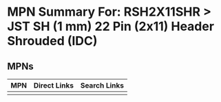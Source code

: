 



# MPN Summary For: RSH2X11SHR > JST SH (1 mm) 22 Pin (2x11) Header Shrouded (IDC)

## MPNs
  

|MPN|Direct Links|Search Links|
| :--- | :--- | :--- |
||||
